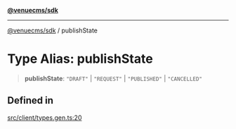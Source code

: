 [**@venuecms/sdk**](../README.md)

***

[@venuecms/sdk](../README.md) / publishState

# Type Alias: publishState

> **publishState**: `"DRAFT"` \| `"REQUEST"` \| `"PUBLISHED"` \| `"CANCELLED"`

## Defined in

[src/client/types.gen.ts:20](https://github.com/venuecms/sdk/blob/a3bf0842ec96c76796c1e38dad50663c7f41ebc3/src/client/types.gen.ts#L20)
